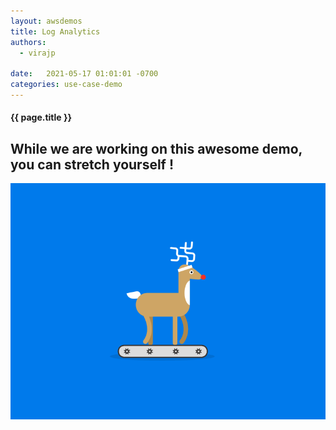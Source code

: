 ```yaml
---
layout: awsdemos
title: Log Analytics
authors: 
  - virajp

date:   2021-05-17 01:01:01 -0700
categories: use-case-demo
---
```


<h4 class="text-center pb-2">{{ page.title }}</h4>

<div class="jumbotron text-center text-light">
    <h2> While we are working on this awesome demo, you can stretch yourself !</h2>
    <img src="/assets/img/deer_running.gif" border=0 class="center" style="max-width: 100%">
</div>